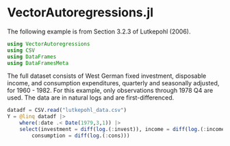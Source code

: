 # VectorAutoregressions.jl

The following example is from Section 3.2.3 of Lutkepohl (2006).

```julia
using VectorAutoregressions
using CSV
using DataFrames
using DataFramesMeta
```
The full dataset consists of West German fixed investment, disposable income, and consumption expenditures, quarterly and seasonally adjusted, for 1960 - 1982. For this example, only observations through 1978 Q4 are used. The data are in natural logs and are first-differenced.

```julia
datadf = CSV.read("lutkepohl_data.csv")
Y = @linq datadf |>
    where(:date .< Date(1979,3,1)) |>
    select(investment = diff(log.(:invest)), income = diff(log.(:income)),
        consumption = diff(log.(:cons)))
```
